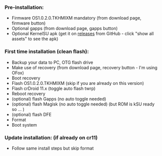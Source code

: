 ### Pre-installation:

* Firmware OS1.0.2.0.TKHMIXM mandatory (from download page, firmware button)
* Optional gapps (from download page, gapps button)
* Optional KernelSU apk (get it on [releases](https://github.com/tiann/KernelSU/releases) from GitHub - click "show all assets" to see the apk)


### First time installation (clean flash):

* Backup your data to PC, OTG flash drive
* Make use of recovery (from download page, recovery button - I'm using OFox)
* Boot recovery
* Flash OS1.0.2.0.TKHMIXM (skip if you are already on this version)
* Flash crDroid 11.x (toggle auto flash twrp)
* Reboot recovery
* (optional) flash Gapps (no auto toggle needed)
* (optional) flash Magisk (no auto toggle needed) (but ROM is kSU ready so ... )
* (optional) flash DFE
* Format
* Boot system


### Update installation: (if already on cr11)

* Follow same install steps but skip format
